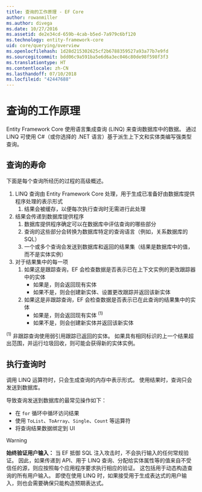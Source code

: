 ```yaml
---
title: 查询的工作原理 - EF Core
author: rowanmiller
ms.author: divega
ms.date: 10/27/2016
ms.assetid: de2e34cd-659b-4cab-b5ed-7a979c6bf120
ms.technology: entity-framework-core
uid: core/querying/overview
ms.openlocfilehash: 1d28d215302625cf2b6788359527a93a77b7e9fd
ms.sourcegitcommit: bdd06c9a591ba5e6d6a3ec046c80de98f598f3f3
ms.translationtype: HT
ms.contentlocale: zh-CN
ms.lasthandoff: 07/10/2018
ms.locfileid: "42447688"
---
```

# <a name="how-queries-work"></a>查询的工作原理

Entity Framework Core 使用语言集成查询 (LINQ) 来查询数据库中的数据。 通过 LINQ 可使用 C#（或你选择的 .NET 语言）基于派生上下文和实体类编写强类型查询。

## <a name="the-life-of-a-query"></a>查询的寿命

下面是每个查询所经历的过程的高级概述。

1. LINQ 查询由 Entity Framework Core 处理，用于生成已准备好由数据库提供程序处理的表示形式
   1. 结果会被缓存，以便每次执行查询时无需进行此处理
2. 结果会传递到数据库提供程序
   1. 数据库提供程序确定可以在数据库中评估查询的哪些部分
   2. 查询的这些部分会转换为数据库特定的查询语言（例如，关系数据库的 SQL）
   3. 一个或多个查询会发送到数据库和返回的结果集（结果是数据库中的值，而不是实体实例）
3. 对于结果集中的每一项
   1. 如果这是跟踪查询，EF 会检查数据是否表示已在上下文实例的更改跟踪器中的实体
      * 如果是，则会返回现有实体
      * 如果不是，则会创建新实体、设置更改跟踪并返回该新实体
   2. 如果这是非跟踪查询，EF 会检查数据是否表示已在此查询的结果集中的实体
      * 如果是，则会返回现有实体 <sup>(1)</sup>
      * 如果不是，则会创建新实体并返回该新实体

<sup>(1)</sup> 非跟踪查询使用弱引用跟踪已返回的实体。 如果具有相同标识的上一个结果超出范围，并运行垃圾回收，则可能会获得新的实体实例。

## <a name="when-queries-are-executed"></a>执行查询时

调用 LINQ 运算符时，只会生成查询的内存中表示形式。 使用结果时，查询只会发送到数据库。

导致查询发送到数据库的最常见操作如下：
* 在 `for` 循环中循环访问结果
* 使用 `ToList`、`ToArray`、`Single`、`Count` 等运算符
* 将查询结果数据绑定到 UI

> [!WARNING]  
> **始终验证用户输入：** 当 EF 抵御 SQL 注入攻击时，不会执行输入的任何常规验证。 因此，如果传递到 API、用于 LINQ 查询、分配给实体属性等的值来自不受信任的源，则应按照每个应用程序要求执行相应的验证。 这包括用于动态构造查询的所有用户输入。 即使在使用 LINQ 时，如果接受用于生成表达式的用户输入，则也会需要确保只能构造预期表达式。
